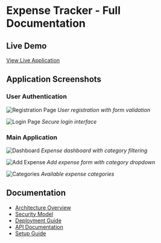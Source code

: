 # Expense Tracker - Full Documentation

## Live Demo
[View Live Application](https://expense-tracker-pranay.netlify.app)

## Application Screenshots

### User Authentication
![Registration Page](./screenshots/registration-screenshots/registration.png)
*User registration with form validation*

![Login Page](./screenshots/login.png)
*Secure login interface*

### Main Application
![Dashboard](./screenshots/dashboard.png)
*Expense dashboard with category filtering*

![Add Expense](./screenshots/add-expense.png)
*Add expense form with category dropdown*

![Categories](./screenshots/categories.png)
*Available expense categories*

## Documentation
- [Architecture Overview](./ARCHITECTURE.md)
- [Security Model](./SECURITY.md)
- [Deployment Guide](./DEPLOYMENT.md)
- [API Documentation](./API.md)
- [Setup Guide](./SETUP.md)